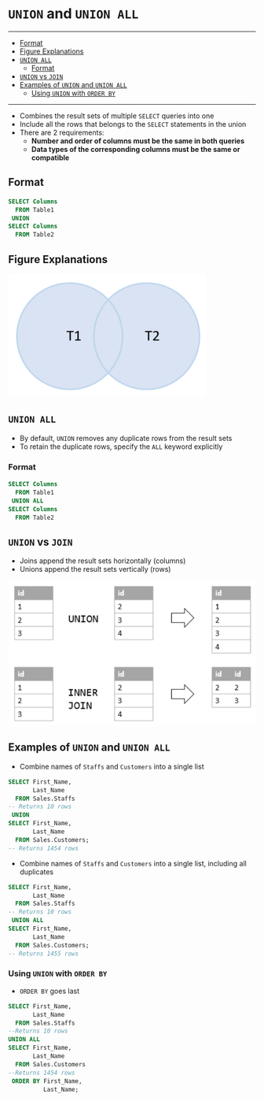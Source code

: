 # `UNION` and `UNION ALL`

---

- [Format](#format)
- [Figure Explanations](#figure-explanations)
- [`UNION ALL`](#union-all)
  - [Format](#format-1)
- [`UNION` vs `JOIN`](#union-vs-join)
- [Examples of `UNION` and `UNION ALL`](#examples-of-union-and-union-all)
  - [Using `UNION` with `ORDER BY`](#using-union-with-order-by)

---

- Combines the result sets of multiple `SELECT` queries into one
- Include all the rows that belongs to the `SELECT` statements in the union
- There are 2 requirements:
  - **Number and order of columns must be the same in both queries**
  - **Data types of the corresponding columns must be the same or compatible**

## Format

```sql
SELECT Columns
  FROM Table1
 UNION
SELECT Columns
  FROM Table2
```

## Figure Explanations

<img src="../../figures/venn-diagram-union.png">

## `UNION ALL`

- By default, `UNION` removes any duplicate rows from the result sets
- To retain the duplicate rows, specify the `ALL` keyword explicitly

### Format

```sql
SELECT Columns
  FROM Table1
 UNION ALL
SELECT Columns
  FROM Table2
```

## `UNION` vs `JOIN`

- Joins append the result sets horizontally (columns)
- Unions append the result sets vertically (rows)

<img src="../../figures/union-vs-join.png">

## Examples of `UNION` and `UNION ALL`

- Combine names of `Staffs` and `Customers` into a single list

```sql
SELECT First_Name,
       Last_Name
  FROM Sales.Staffs
-- Returns 10 rows
 UNION
SELECT First_Name,
       Last_Name
  FROM Sales.Customers;
-- Returns 1454 rows
```

- Combine names of `Staffs` and `Customers` into a single list, including all duplicates

```sql
SELECT First_Name,
       Last_Name
  FROM Sales.Staffs
-- Returns 10 rows
 UNION ALL
SELECT First_Name,
       Last_Name
  FROM Sales.Customers;
-- Returns 1455 rows
```

### Using `UNION` with `ORDER BY`

- `ORDER BY` goes last

```sql
SELECT First_Name,
       Last_Name
  FROM Sales.Staffs
--Returns 10 rows
UNION ALL
SELECT First_Name,
       Last_Name
  FROM Sales.Customers
--Returns 1454 rows
 ORDER BY First_Name,
          Last_Name;
```
